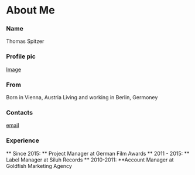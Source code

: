 # About Me

### Name
Thomas Spitzer

### Profile pic
[Image](https://www.deutsche-filmakademie.de/app/uploads/dynamic/sites/3/2018/08/Thomas_Spitzer-team-liedel-3zu4-570x760-c-default.jpg)

### From
Born in Vienna, Austria
Living and working in Berlin, Germoney

### Contacts
[email](mailto:thomas.spitzer@gmx.at)

### Experience
** Since 2015: ** Project Manager at German Film Awards
** 2011 - 2015: ** Label Manager at Siluh Records
** 2010-2011: **Account Manager at Goldfish Marketing Agency


